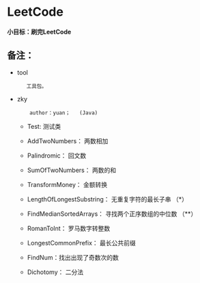 # LeetCode
**小目标：刷完LeetCode**

## 备注：
+ tool

         工具包。
+ zky  

          author：yuan；   (Java) 
          
  + Test: 测试类
         
  + AddTwoNumbers： 两数相加

  + Palindromic： 回文数

  + SumOfTwoNumbers： 两数的和

  + TransformMoney： 金额转换

  + LengthOfLongestSubstring： 无重复字符的最长子串  （*）
  
  + FindMedianSortedArrays：  寻找两个正序数组的中位数 （**）
  
  + RomanToInt： 罗马数字转整数
  
  + LongestCommonPrefix： 最长公共前缀
  
  + FindNum：找出出现了奇数次的数
  
  + Dichotomy： 二分法
